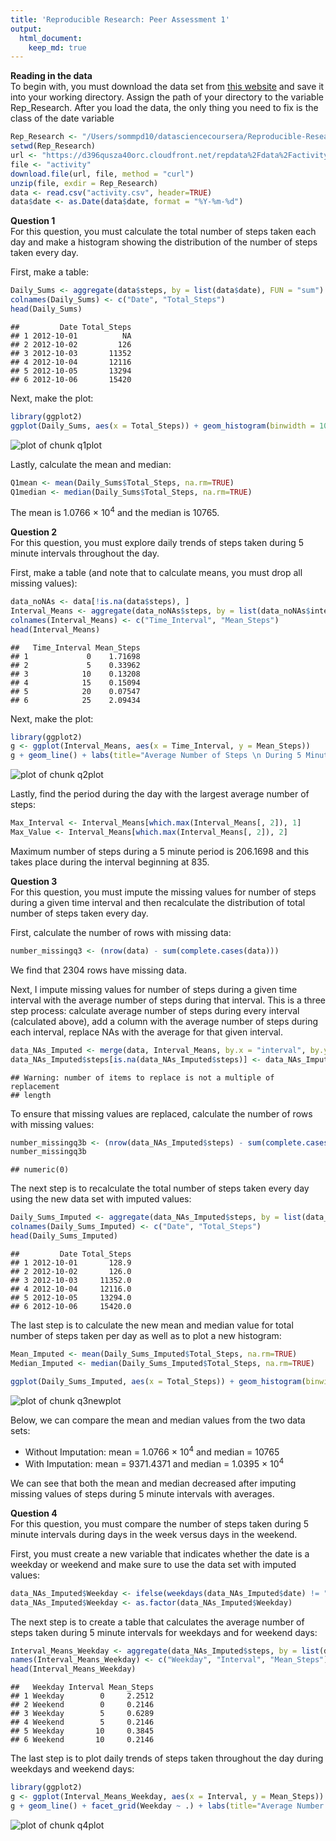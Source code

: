 ```yaml
---
title: 'Reproducible Research: Peer Assessment 1'
output:
  html_document:
    keep_md: true  
---
```


**Reading in the data**  
To begin with, you must download the data set from [this website](https://d396qusza40orc.cloudfront.net/repdata%2Fdata%2Factivity.zip) and save it into your working directory. Assign the path of your directory to the variable Rep_Research. After you load the data, the only thing you need to fix is the class of the date variable


```r
Rep_Research <- "/Users/sommpd10/datasciencecoursera/Reproducible-Research"
setwd(Rep_Research)
url <- "https://d396qusza40orc.cloudfront.net/repdata%2Fdata%2Factivity.zip"
file <- "activity"
download.file(url, file, method = "curl")
unzip(file, exdir = Rep_Research)
data <- read.csv("activity.csv", header=TRUE)
data$date <- as.Date(data$date, format = "%Y-%m-%d")
```

**Question 1**  
For this question, you must calculate the total number of steps taken each day and make a histogram showing the distribution of the number of steps taken every day.

First, make a table:

```r
Daily_Sums <- aggregate(data$steps, by = list(data$date), FUN = "sum")
colnames(Daily_Sums) <- c("Date", "Total_Steps")
head(Daily_Sums)
```

```
##         Date Total_Steps
## 1 2012-10-01          NA
## 2 2012-10-02         126
## 3 2012-10-03       11352
## 4 2012-10-04       12116
## 5 2012-10-05       13294
## 6 2012-10-06       15420
```

Next, make the plot:

```r
library(ggplot2)
ggplot(Daily_Sums, aes(x = Total_Steps)) + geom_histogram(binwidth = 1000, fill="white", color="black") + labs(title="Distribution of Total Steps per Day", x = "Total Steps per Day")
```

![plot of chunk q1plot](figure/q1plot.png) 

Lastly, calculate the mean and median:

```r
Q1mean <- mean(Daily_Sums$Total_Steps, na.rm=TRUE)
Q1median <- median(Daily_Sums$Total_Steps, na.rm=TRUE)
```

The mean is 1.0766 &times; 10<sup>4</sup> and the median is 10765.

**Question 2**  
For this question, you must explore daily trends of steps taken during 5 minute intervals throughout the day.

First, make a table (and note that to calculate means, you must drop all missing values):

```r
data_noNAs <- data[!is.na(data$steps), ]
Interval_Means <- aggregate(data_noNAs$steps, by = list(data_noNAs$interval), FUN = "mean")
colnames(Interval_Means) <- c("Time_Interval", "Mean_Steps")
head(Interval_Means)
```

```
##   Time_Interval Mean_Steps
## 1             0    1.71698
## 2             5    0.33962
## 3            10    0.13208
## 4            15    0.15094
## 5            20    0.07547
## 6            25    2.09434
```

Next, make the plot:

```r
library(ggplot2)
g <- ggplot(Interval_Means, aes(x = Time_Interval, y = Mean_Steps))
g + geom_line() + labs(title="Average Number of Steps \n During 5 Minute Intervals Throughout the Day", x = "Time Interval", y = "Average Number of Steps")
```

![plot of chunk q2plot](figure/q2plot.png) 

Lastly, find the period during the day with the largest average number of steps:

```r
Max_Interval <- Interval_Means[which.max(Interval_Means[, 2]), 1]
Max_Value <- Interval_Means[which.max(Interval_Means[, 2]), 2]
```

Maximum number of steps during a 5 minute period is 206.1698 and this takes place during the interval beginning at 835.

**Question 3**  
For this question, you must impute the missing values for number of steps during a given time interval and then recalculate the distribution of total number of steps taken every day.

First, calculate the number of rows with missing data:

```r
number_missingq3 <- (nrow(data) - sum(complete.cases(data)))
```
We find that 2304 rows have missing data.

Next, I impute missing values for number of steps during a given time interval with the average number of steps during that interval. This is a three step process: calculate average number of steps during every interval (calculated above), add a column with the average number of steps during each interval, replace NAs with the average for that given interval.

```r
data_NAs_Imputed <- merge(data, Interval_Means, by.x = "interval", by.y = "Time_Interval", all.x = TRUE)
data_NAs_Imputed$steps[is.na(data_NAs_Imputed$steps)] <- data_NAs_Imputed$Mean_Steps
```

```
## Warning: number of items to replace is not a multiple of replacement
## length
```
To ensure that missing values are replaced, calculate the number of rows with missing values:

```r
number_missingq3b <- (nrow(data_NAs_Imputed$steps) - sum(complete.cases(data_NAs_Imputed$steps)))
number_missingq3b
```

```
## numeric(0)
```

The next step is to recalculate the total number of steps taken every day using the new data set with imputed values:

```r
Daily_Sums_Imputed <- aggregate(data_NAs_Imputed$steps, by = list(data_NAs_Imputed$date), FUN = "sum")
colnames(Daily_Sums_Imputed) <- c("Date", "Total_Steps")
head(Daily_Sums_Imputed)
```

```
##         Date Total_Steps
## 1 2012-10-01       128.9
## 2 2012-10-02       126.0
## 3 2012-10-03     11352.0
## 4 2012-10-04     12116.0
## 5 2012-10-05     13294.0
## 6 2012-10-06     15420.0
```

The last step is to calculate the new mean and median value for total number of steps taken per day as well as to plot a new histogram:

```r
Mean_Imputed <- mean(Daily_Sums_Imputed$Total_Steps, na.rm=TRUE)
Median_Imputed <- median(Daily_Sums_Imputed$Total_Steps, na.rm=TRUE)

ggplot(Daily_Sums_Imputed, aes(x = Total_Steps)) + geom_histogram(binwidth = 1000, fill="white", color="black") + labs(title="Distribution of Total Steps per Day \n Using Date Set with Imputed Values", x = "Total Steps per Day")
```

![plot of chunk q3newplot](figure/q3newplot.png) 

Below, we can compare the mean and median values from the two data sets:   
- Without Imputation: mean = 1.0766 &times; 10<sup>4</sup> and median = 10765  
- With Imputation: mean = 9371.4371 and median = 1.0395 &times; 10<sup>4</sup>

We can see that both the mean and median decreased after imputing missing values of steps during 5 minute intervals with averages.

**Question 4**  
For this question, you must compare the number of steps taken during 5 minute intervals during days in the week versus days in the weekend.

First, you must create a new variable that indicates whether the date is a weekday or weekend and make sure to use the data set with imputed values:

```r
data_NAs_Imputed$Weekday <- ifelse(weekdays(data_NAs_Imputed$date) != "Saturday" & weekdays(data_NAs_Imputed$date) != "Sunday", "Weekday", "Weekend")
data_NAs_Imputed$Weekday <- as.factor(data_NAs_Imputed$Weekday)
```

The next step is to create a table that calculates the average number of steps taken during 5 minute intervals for weekdays and for weekend days:

```r
Interval_Means_Weekday <- aggregate(data_NAs_Imputed$steps, by = list(data_NAs_Imputed$Weekday, data_NAs_Imputed$interval), FUN="mean")
names(Interval_Means_Weekday) <- c("Weekday", "Interval", "Mean_Steps")
head(Interval_Means_Weekday)
```

```
##   Weekday Interval Mean_Steps
## 1 Weekday        0     2.2512
## 2 Weekend        0     0.2146
## 3 Weekday        5     0.6289
## 4 Weekend        5     0.2146
## 5 Weekday       10     0.3845
## 6 Weekend       10     0.2146
```

The last step is to plot daily trends of steps taken throughout the day during weekdays and weekend days:

```r
library(ggplot2)
g <- ggplot(Interval_Means_Weekday, aes(x = Interval, y = Mean_Steps))
g + geom_line() + facet_grid(Weekday ~ .) + labs(title="Average Number of Steps \n During 5 Minute Intervals Throughout the Day", x = "Time Interval", y = "Average Number of Steps")
```

![plot of chunk q4plot](figure/q4plot.png) 
